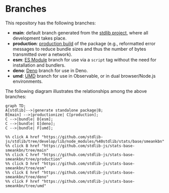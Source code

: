 <!--

@license Apache-2.0

Copyright (c) 2022 The Stdlib Authors.

Licensed under the Apache License, Version 2.0 (the "License");
you may not use this file except in compliance with the License.
You may obtain a copy of the License at

    http://www.apache.org/licenses/LICENSE-2.0

Unless required by applicable law or agreed to in writing, software
distributed under the License is distributed on an "AS IS" BASIS,
WITHOUT WARRANTIES OR CONDITIONS OF ANY KIND, either express or implied.
See the License for the specific language governing permissions and
limitations under the License.

-->

# Branches

This repository has the following branches:

-   **main**: default branch generated from the [stdlib project][stdlib-url], where all development takes place.
-   **production**: [production build][production-url] of the package (e.g., reformatted error messages to reduce bundle sizes and thus the number of bytes transmitted over a network).
-   **esm**: [ES Module][esm-url] branch for use via a `script` tag without the need for installation and bundlers.
-   **deno**: [Deno][deno-url] branch for use in Deno.
-   **umd**: [UMD][umd-url] branch for use in Observable, or in dual browser/Node.js environments.

The following diagram illustrates the relationships among the above branches:

```mermaid
graph TD;
A[stdlib]-->|generate standalone package|B;
B[main] -->|productionize| C[production];
C -->|bundle| D[esm];
C -->|bundle| E[deno];
C -->|bundle| F[umd];

%% click A href "https://github.com/stdlib-js/stdlib/tree/develop/lib/node_modules/%40stdlib/stats/base/smeankbn"
%% click B href "https://github.com/stdlib-js/stats-base-smeankbn/tree/main"
%% click C href "https://github.com/stdlib-js/stats-base-smeankbn/tree/production"
%% click D href "https://github.com/stdlib-js/stats-base-smeankbn/tree/esm"
%% click E href "https://github.com/stdlib-js/stats-base-smeankbn/tree/deno"
%% click F href "https://github.com/stdlib-js/stats-base-smeankbn/tree/umd"
```

[stdlib-url]: https://github.com/stdlib-js/stdlib/tree/develop/lib/node_modules/%40stdlib/stats/base/smeankbn
[production-url]: https://github.com/stdlib-js/stats-base-smeankbn/tree/production
[deno-url]: https://github.com/stdlib-js/stats-base-smeankbn/tree/deno
[umd-url]: https://github.com/stdlib-js/stats-base-smeankbn/tree/umd
[esm-url]: https://github.com/stdlib-js/stats-base-smeankbn/tree/esm
